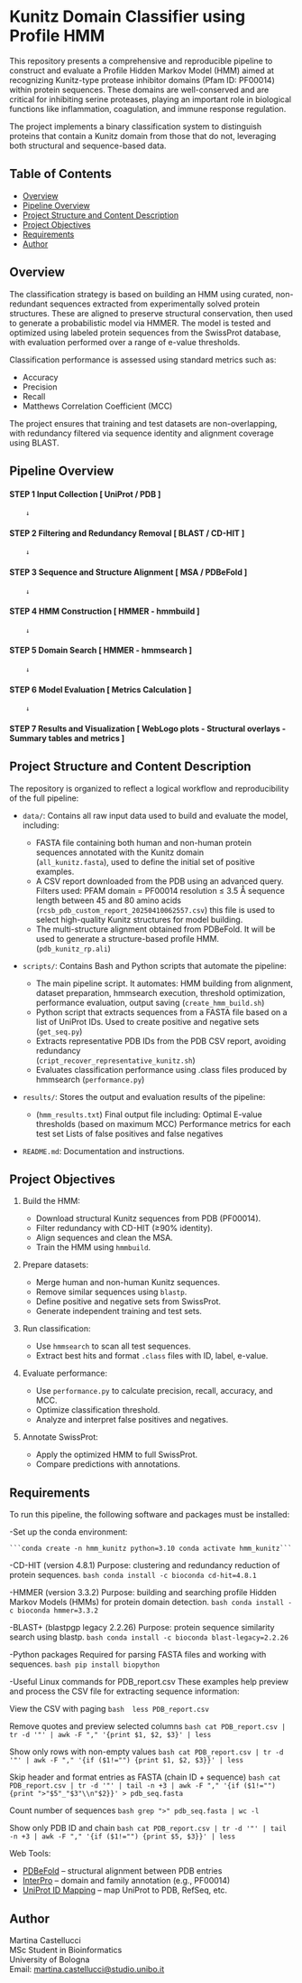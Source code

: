 
# Kunitz Domain Classifier using Profile HMM

This repository presents a comprehensive and reproducible pipeline to construct and evaluate a Profile Hidden Markov Model (HMM) aimed at recognizing Kunitz-type protease inhibitor domains (Pfam ID: PF00014) within protein sequences. These domains are well-conserved and are critical for inhibiting serine proteases, playing an important role in biological functions like inflammation, coagulation, and immune response regulation.

The project implements a binary classification system to distinguish proteins that contain a Kunitz domain from those that do not, leveraging both structural and sequence-based data.

## Table of Contents

- [Overview](#overview)
- [Pipeline Overview](#pipeline-overview)
- [Project Structure and Content Description](#project-structure-and-content-description)
- [Project Objectives](#project-objectives)
- [Requirements](#requirements)
- [Author](#author)


## Overview

The classification strategy is based on building an HMM using curated, non-redundant sequences extracted from experimentally solved protein structures. These are aligned to preserve structural conservation, then used to generate a probabilistic model via HMMER. The model is tested and optimized using labeled protein sequences from the SwissProt database, with evaluation performed over a range of e-value thresholds.

Classification performance is assessed using standard metrics such as:
- Accuracy
- Precision
- Recall
- Matthews Correlation Coefficient (MCC)

The project ensures that training and test datasets are non-overlapping, with redundancy filtered via sequence identity and alignment coverage using BLAST.

## Pipeline Overview

#### STEP 1 Input Collection [ UniProt / PDB ]

        ↓
        
#### STEP 2 Filtering and Redundancy Removal [ BLAST / CD-HIT ]

        ↓
        
#### STEP 3 Sequence and Structure Alignment [ MSA / PDBeFold ]

        ↓
        
#### STEP 4 HMM Construction [ HMMER - hmmbuild ]

        ↓
        
#### STEP 5 Domain Search [ HMMER - hmmsearch ]

        ↓
        
#### STEP 6 Model Evaluation [ Metrics Calculation ]

        ↓
        
#### STEP 7 Results and Visualization [ WebLogo plots - Structural overlays - Summary tables and metrics ]


## Project Structure and Content Description

The repository is organized to reflect a logical workflow and reproducibility of the full pipeline:

- `data/`: Contains all raw input data used to build and evaluate the model, including:
  - FASTA file containing both human and non-human protein sequences annotated with the Kunitz domain   
    (`all_kunitz.fasta`), used to define the initial set of positive examples.
  - A CSV report downloaded from the PDB using an advanced query.
    Filters used:
    PFAM domain = PF00014
    resolution ≤ 3.5 Å
    sequence length between 45 and 80 amino acids
    (`rcsb_pdb_custom_report_20250410062557.csv`) this file is used to select high-quality Kunitz 
    structures for model building. 
  - The multi-structure alignment obtained from PDBeFold.
    It will be used to generate a structure-based profile HMM. (`pdb_kunitz_rp.ali`)

- `scripts/`: Contains Bash and Python scripts that automate the pipeline:
  - The main pipeline script. It automates: HMM building from alignment, dataset preparation, hmmsearch execution, threshold optimization, performance evaluation, output saving (`create_hmm_build.sh`)
  - Python script that extracts sequences from a FASTA file based on a list of UniProt IDs.
    Used to create positive and negative sets (`get_seq.py`)
  - Extracts representative PDB IDs from the PDB CSV report, avoiding redundancy           
    (`cript_recover_representative_kunitz.sh`)
  - Evaluates classification performance using .class files produced by hmmsearch (`performance.py`)

- `results/`: Stores the output and evaluation results of the pipeline:
  - (`hmm_results.txt`)
    Final output file including:
    Optimal E-value thresholds (based on maximum MCC)
    Performance metrics for each test set
    Lists of false positives and false negatives

- `README.md`: Documentation and instructions.


## Project Objectives

1. Build the HMM:
   - Download structural Kunitz sequences from PDB (PF00014).
   - Filter redundancy with CD-HIT (≥90% identity).
   - Align sequences and clean the MSA.
   - Train the HMM using `hmmbuild`.

2. Prepare datasets:
   - Merge human and non-human Kunitz sequences.
   - Remove similar sequences using `blastp`.
   - Define positive and negative sets from SwissProt.
   - Generate independent training and test sets.

3. Run classification:
   - Use `hmmsearch` to scan all test sequences.
   - Extract best hits and format `.class` files with ID, label, e-value.

4. Evaluate performance:
   - Use `performance.py` to calculate precision, recall, accuracy, and MCC.
   - Optimize classification threshold.
   - Analyze and interpret false positives and negatives.

5. Annotate SwissProt:
   - Apply the optimized HMM to full SwissProt.
   - Compare predictions with annotations.

## Requirements

To run this pipeline, the following software and packages must be installed:

-Set up the conda environment:
<pre><code>```conda create -n hmm_kunitz python=3.10 conda activate hmm_kunitz```</code></pre>

-CD-HIT (version 4.8.1)
Purpose: clustering and redundancy reduction of protein sequences.
```bash conda install -c bioconda cd-hit=4.8.1``` 

-HMMER (version 3.3.2)
Purpose: building and searching profile Hidden Markov Models (HMMs) for protein domain detection.
```bash conda install -c bioconda hmmer=3.3.2``` 

-BLAST+ (blastpgp legacy 2.2.26)
Purpose: protein sequence similarity search using blastp.
```bash conda install -c bioconda blast-legacy=2.2.26``` 

-Python packages
Required for parsing FASTA files and working with sequences.
```bash pip install biopython``` 

-Useful Linux commands for PDB_report.csv
These examples help preview and process the CSV file for extracting sequence information:

View the CSV with paging
```bash  less PDB_report.csv```

Remove quotes and preview selected columns
```bash cat PDB_report.csv | tr -d '"' | awk -F "," '{print $1, $2, $3}' | less```

Show only rows with non-empty values
```bash cat PDB_report.csv | tr -d '"' | awk -F "," '{if ($1!="") {print $1, $2, $3}}' | less```

Skip header and format entries as FASTA (chain ID + sequence)
```bash cat PDB_report.csv | tr -d '"' | tail -n +3 | awk -F "," '{if ($1!="") {print ">"$5"_"$3"\\n"$2}}' > pdb_seq.fasta```

Count number of sequences
```bash grep ">" pdb_seq.fasta | wc -l```

Show only PDB ID and chain
```bash cat PDB_report.csv | tr -d '"' | tail -n +3 | awk -F "," '{if ($1!="") {print $5, $3}}' | less```

Web Tools:
- [PDBeFold](https://www.ebi.ac.uk/msd-srv/ssm) – structural alignment between PDB entries  
- [InterPro](https://www.ebi.ac.uk/interpro/) – domain and family annotation (e.g., PF00014)  
- [UniProt ID Mapping](https://www.uniprot.org/uploadlists/) – map UniProt to PDB, RefSeq, etc.


## Author

Martina Castellucci  
MSc Student in Bioinformatics  
University of Bologna  
Email: martina.castellucci@studio.unibo.it


